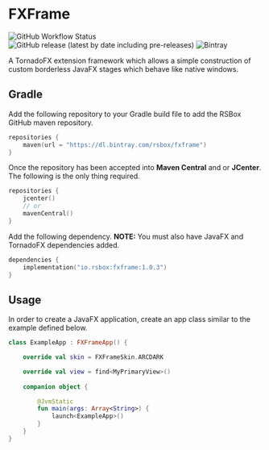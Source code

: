# FXFrame
![GitHub Workflow Status](https://img.shields.io/github/workflow/status/rsbox/fxframe/release)
![GitHub release (latest by date including pre-releases)](https://img.shields.io/github/v/release/rsbox/fxframe?include_prereleases)
![Bintray](https://img.shields.io/bintray/v/rsbox/fxframe/fxframe)

A TornadoFX extension framework which allows a simple construction of custom
borderless JavaFX stages which behave like native windows.

## Gradle
Add the following repository to your Gradle build file to add the RSBox 
GitHub maven repository.

```kotlin
repositories {
    maven(url = "https://dl.bintray.com/rsbox/fxframe")
}
```

Once the repository has been accepted into **Maven Central** and or **JCenter**. The following is the
only thing required.

```kotlin
repositories {
    jcenter()
    // or
    mavenCentral()
}
```


Add the following dependency. **NOTE:** You must also have JavaFX and TornadoFX
 dependencies added.
 
```kotlin
dependencies {
    implementation("io.rsbox:fxframe:1.0.3")
}
```

## Usage
In order to create a JavaFX application, create an app class similar to the
example defined below.

```kotlin
class ExampleApp : FXFrameApp() {

    override val skin = FXFrameSkin.ARCDARK

    override val view = find<MyPrimaryView>()
   
    companion object {

        @JvmStatic
        fun main(args: Array<String>) {
            launch<ExampleApp>()
        }           
    }
}
```
